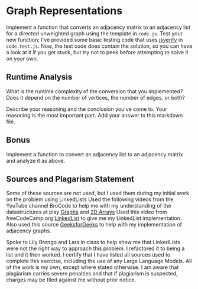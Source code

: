 # Graph Representations

Implement a function that converts an adjacency matrix to an adjacency list for
a directed unweighted graph using the template in `code.js`. Test your new
function; I've provided some basic testing code that uses
[jsverify](https://jsverify.github.io/) in `code.test.js`. Now, the test code
does contain the solution, so you can have a look at it if you get stuck, but
try not to peek before attempting to solve it on your own.

## Runtime Analysis

What is the runtime complexity of the conversion that you implemented? Does it
depend on the number of vertices, the number of edges, or both?

Describe your reasoning and the conclusion you've come to. Your reasoning is the
most important part. Add your answer to this markdown file.

## Bonus

Implement a function to convert an adjacency list to an adjacency matrix and
analyze it as above.

## Sources and Plagarism Statement
Some of these sources are not used, but I used them during my initial work on the problem using LinkedLists
Used the following videos from the YouTube channel BroCode to help me with my understanding of the datastructures at play [Graphs](https://www.youtube.com/watch?v=-VgHk7UMPP4) and [2D Arrays](https://www.youtube.com/watch?v=SmJNeJuLmVo)
Used this video from freeCodeCamp.org [LinkedList](https://www.youtube.com/watch?v=9YddVVsdG5A) to give me my LinkedList implementation.
Also used this source [GeeksforGeeks](https://www.geeksforgeeks.org/comparison-between-adjacency-list-and-adjacency-matrix-representation-of-graph/) to help with my implementation of adjacency graphs.

Spoke to Lily Brongo and Lars in class to help show me that LinkedLists were not the right way to approach this problem. I refactored it to being a list and it then worked.
I certify that I have listed all sources used to complete this exercise, including the use of any Large Language Models. All of the work is my own, except where stated otherwise. I am aware that plagiarism carries severe penalties and that if plagiarism is suspected, charges may be filed against me without prior notice.

